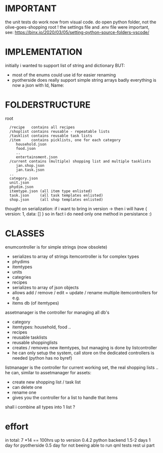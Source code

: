 # IMPORTANT
the unit tests do work now from visual code. 
do open python folder, not the olive-goes-shopping root !
the settings file and .env file were important, see: 
https://binx.io/2020/03/05/setting-python-source-folders-vscode/

# IMPLEMENTATION
initially i wanted to support list of string and dictionary BUT:
- most of the enums could use id for easier renaming
- pyotherside does really support simple string arrays badly
everything is now a json with Id, Name:

# FOLDERSTRUCTURE

root

      /recipe   contains all recipes
      /shoplist contains reusable - repeatable lists 
      /tasklist contains reusable task lists
      /item     contains picklists, one for each category
         household.json
         food.json
         ..
         entertainsment.json
      /current contains (multiple) shopping list and multiple tasklists
         jan.shop.json
         jan.task.json
      ..
      category.json
      unit.json
      phydim.json
      itemtype.json (all item type enlisted)
      task.json     (all task templates enlisted)
      shop.json     (all shop templates enlisted)

thought on serialization: if i want to bring in version -> then i will have
{ version: 1, data: [] }
so in fact i do need only one method in persistance :)

# CLASSES
enumcontroller is for simple strings (now obsolete)
- serializes to array of strings
itemcontroller is for complex types
- phydims
- itemtypes
- units
- categries
- recipes
- serializes to array of json objects
- allows add / remove / edit = update / rename
multiple itemcontrollers for e.g.
- items db (of itemtypes)

assetmanager is the controller for managing all db's
- category
- itemtypes: household, food ..
- recipes
- reusable tasklists
- reusable shoppinglists
- creates / removes new itemtypes, but managing is done by listcontroller
- he can only setup the system, call store on the dedicated controllers is needed
  (python has no byref)

listmanager is the controller for current working set, the real shopping lists ..
he can, similar to assetmanager for assets:
- create new shopping list / task list
- can delete one
- rename one
- gives you the controller for a list to handle that items

shall i combine all types into 1 list ?

# effort
in total: 7 *14 == 100hrs up to version 0.4.2
python backend 1.5-2 days
1 day for pyotherside
0.5 day for not beeing able to run qml tests
rest ui part   




